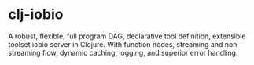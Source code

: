 # clj-iobio
A robust, flexible, full program DAG, declarative tool definition, extensible toolset iobio server in Clojure. With function nodes, streaming and non streaming flow, dynamic caching, logging, and superior error handling.
